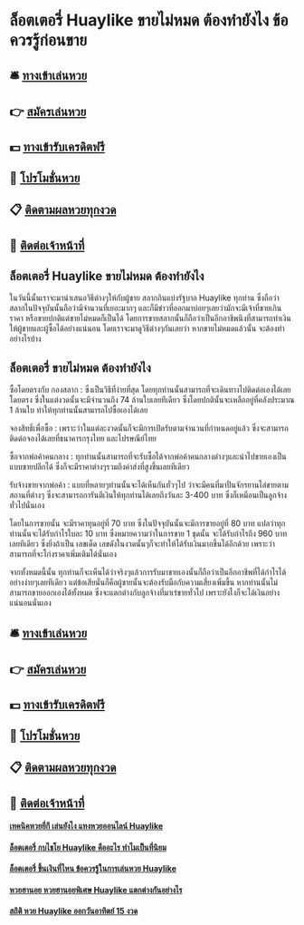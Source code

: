 # ล็อตเตอรี่ Huaylike ขายไม่หมด ต้องทำยังไง ข้อควรรู้ก่อนขาย

## 🛎 [ทางเข้าเล่นหวย](https://bit.ly/3xvaU7C)
## 👉 [สมัครเล่นหวย](https://bit.ly/3xvaU7C)
## 💵 [ทางเข้ารับเครดิตฟรี](https://bit.ly/3UlyGNg)
## 👑 [โปรโมชั่นหวย](https://bit.ly/3UlyGNg)
## 📋 [ติดตามผลหวยทุกงวด](https://bit.ly/3UlyGNg)
## 📱 [ติดต่อเจ้าหน้าที่](https://bit.ly/3UlyGNg)

## ล็อตเตอรี่ Huaylike ขายไม่หมด ต้องทำยังไง
ในวันนี้นั้นเราจะมานำเสนอวิธีต่างๆให้กับผู้ขาย สลากกินแบ่งรัฐบาล Huaylike ทุกท่าน ซึ่งถือว่าสลากในปัจจุบันนั้นถือว่ามีจำนวนที่เยอะมากๆ และก็มีข่าวที่ออกมาบ่อยๆเลยว่ามักจะมีเจ้าที่ขายเกินราคา หรือขายปกติแต่ขายไม่หมดก็เป็นได้ โดยการขายสลากนั้นก็ถือว่าเป็นอีกอาชีพนึงที่สามารถทำเงินให้ผู้ขายและผู้ซื้อได้อย่างแน่นอน โดยเราจะมาดูวิธีต่างๆกันเลยว่า หากขายไม่หมดแล้วนั้น จะต้องทำอย่างไรบ้าง

## ล็อตเตอรี่ ขายไม่หมด ต้องทำยังไง
ซื้อโดยตรงกับ กองสลาก : ซึ่งเป็นวิธีที่ง่ายที่สุด โดยทุกท่านนั้นสามารถที่จะเดินทางไปติดต่อเองได้เลยโดยตรง ซึ่งในแต่งวดนั้นจะมีจำนวนถึง 74 ล้านใบเลยทีเดียว ซึ่งโดยปกตินั้นจะเหลืออยู่ที่คลังประมาณ 1 ล้านใบ ทำให้ทุกท่านนั้นสามารถไปซื้อเองได้เลย

จองสิทธิ์เพื่อซื้อ : เพราะว่าในแต่ละงวดนั้นก็จะมีการเปิดรับตามจำนวนที่กำหนดอยู่แล้ว ซึ่งจะสามารถติดต่อจองได้เลยที่ธนาคารกรุงไทย และไปรษณีย์ไทย

ซื้อจากพ่อค้าคนกลาง : ทุกท่านนั้นสามารถที่จะรับซื้อได้จากพ่อค้าคนกลางต่างๆและนำไปขายเองเป็นแบบขายปลีกได้ ซึ่งก็จะมีราคาต่างๆรวมถึงค่าส่งที่สูงขึ้นเลยทีเดียว

รับจ้างขายจากพ่อค้า : แบบที่หลายๆท่านนั้นจะได้เห็นกันทั่วๆไป ว่าจะมีคนที่มาปั่นจักรยานไล่ขายตามสถานที่ต่างๆ ซึ่งจะสามารถการันตีเงินให้ทุกท่านได้เลยถึงวันละ 3-400 บาท ซึ่งก็เหมือนเป็นลูกจ้างทั่วไปนั่นเอง

โดยในการขายนั้น จะมีราคาทุนอยู่ที่ 70 บาท ซึ่งในปัจจุบันนั้นจะมีการขายอยู่ที่ 80 บาท แปลว่าทุกท่านนั้นจะได้รับกำไรใบละ 10 บาท ซึ่งหมายความว่าในการขาย 1 ชุดนั้น จะได้รับกำไรถึง 960 บาทเลยทีเดียว ซึ่งยิ่งถ้าเป็น เลขเด็ด เลขดังในงวดนั้นๆก็จะทำให้ได้รับเงินมากขึ้นได้อีกด้วย เพราะว่าสามารถที่จะโก่งราคาเพิ่มเติมได้นั่นเอง

จากทั้งหมดนี้นั้น ทุกท่านก็จะเห็นได้ว่าจริงๆแล้วการรับมาขายเองนั้นก็ถือว่าเป็นอีกอาชีพที่ได้กำไรได้อย่างง่ายๆเลยทีเดียว แต่ข้อเสียนั่นก็คือผู้ขายนั้นจะต้องรับมือกับความเสี่ยงเพิ่มขึ้น หากท่านนั้นไม่สามารถขายออกเองได้ทั้งหมด ซึ่งจะแตกต่างกับลูกจ้างที่มาเร่ขายทั่วไป เพราะยังไงก็จะได้เงินอย่างแน่นอนนั่นเอง

## 🛎 [ทางเข้าเล่นหวย](https://bit.ly/3xvaU7C)
## 👉 [สมัครเล่นหวย](https://bit.ly/3xvaU7C)
## 💵 [ทางเข้ารับเครดิตฟรี](https://bit.ly/3UlyGNg)
## 👑 [โปรโมชั่นหวย](https://bit.ly/3UlyGNg)
## 📋 [ติดตามผลหวยทุกงวด](https://bit.ly/3UlyGNg)
## 📱 [ติดต่อเจ้าหน้าที่](https://bit.ly/3UlyGNg)

#### [เทคนิคหวยยี่กี เล่นยังไง แทงหวยออนไลน์ Huaylike](https://atom.io/themes/เทคนิคหวยยี่กี%20เล่นยังไง%20แทงหวยออนไลน์%20Huaylike)
#### [ล็อตเตอรี่ กบไชโย Huaylike คืออะไร ทำไมเป็นที่นิยม](https://atom.io/themes/ล็อตเตอรี่%20กบไชโย%20Huaylike%20คืออะไร%20ทำไมเป็นที่นิยม)
#### [ล็อตเตอรี่ ขึ้นเงินที่ไหน ข้อควรรู้ในการเล่นหวย Huaylike](https://atom.io/themes/ล็อตเตอรี่%20ขึ้นเงินที่ไหน%20ข้อควรรู้ในการเล่นหวย%20Huaylike)
#### [หวยฮานอย หวยฮานอยพิเศษ Huaylike แตกต่างกันอย่างไร](https://atom.io/themes/หวยฮานอย%20หวยฮานอยพิเศษ%20Huaylike%20แตกต่างกันอย่างไร)
#### [สถิติ หวย Huaylike ออกวันอาทิตย์ 15 งวด](https://atom.io/themes/สถิติ%20หวย%20Huaylike%20ออกวันอาทิตย์%2015%20งวด)